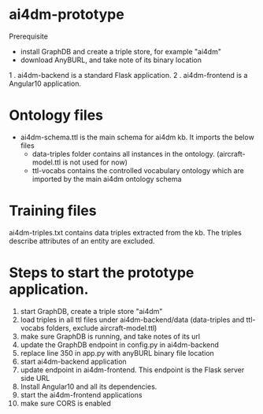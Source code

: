 # ai4dm-prototype

Prerequisite
- install GraphDB and create a triple store, for example "ai4dm"
- download AnyBURL, and take note of its binary location


1 . ai4dm-backend is a standard Flask application.
2 . ai4dm-frontend is a Angular10 application.

# Ontology files
- ai4dm-schema.ttl is the main schema for ai4dm kb. It imports the below files
    - data-triples folder contains all instances in the ontology. (aircraft-model.ttl is not used for now)
    - ttl-vocabs contains the controlled vocabulary ontology which are imported by the main ai4dm ontology schema 

# Training files
ai4dm-triples.txt contains data triples extracted from the kb. The triples describe attributes of an entity are excluded.

# Steps to start the prototype application.

1. start GraphDB, create a triple store "ai4dm"
2. load triples in all ttl files under ai4dm-backend/data (data-triples and ttl-vocabs folders, exclude aircraft-model.ttl)
3. make sure GraphDB is running, and take notes of its url 
4. update the GraphDB endpoint in config.py in ai4dm-backend
5. replace line 350 in app.py with anyBURL binary file location
6. start ai4dm-backend application
7. update endpoint in ai4dm-frontend. This endpoint is the Flask server side URL
8. Install Angular10 and all its dependencies.
9. start the ai4dm-frontend applications
10. make sure CORS is enabled
